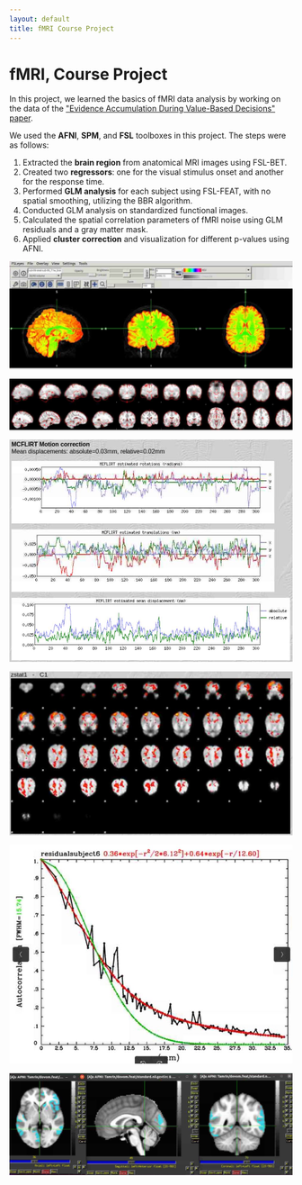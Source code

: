 ```yaml
---
layout: default
title: fMRI Course Project
---
```


# fMRI, Course Project

In this project, we learned the basics of fMRI data analysis by working on the data of the ["Evidence Accumulation During Value-Based Decisions" paper](https://www.nature.com/articles/ncomms15808).

We used the **AFNI**, **SPM**, and **FSL** toolboxes in this project. The steps were as follows:

1. Extracted the **brain region** from anatomical MRI images using FSL-BET.
2. Created two **regressors**: one for the visual stimulus onset and another for the response time.
3. Performed **GLM analysis** for each subject using FSL-FEAT, with no spatial smoothing, utilizing the BBR algorithm.
4. Conducted GLM analysis on standardized functional images.
5. Calculated the spatial correlation parameters of fMRI noise using GLM residuals and a gray matter mask.
6. Applied **cluster correction** and visualization for different p-values using AFNI.


![Extracting the brain](./Project_Pics/fMRIProject/1.png)

![Functional to standard](./Project_Pics/fMRIProject/2.png)

![Motion correction](./Project_Pics/fMRIProject/3.png)

![First regressor Beta map](./Project_Pics/fMRIProject/betamapreg1.png)

![fMRI noise](./Project_Pics/fMRIProject/4.png)

![Cluster corrected](./Project_Pics/fMRIProject/fMRI.png)









